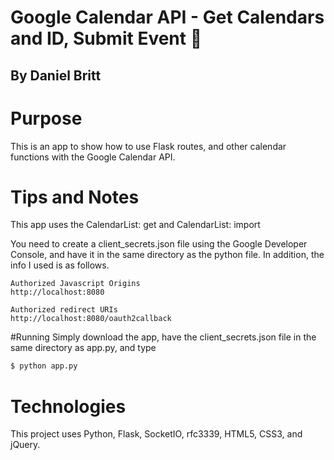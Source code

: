 # Google Calendar API - Get Calendars and ID, Submit Event :star2:
## By Daniel Britt

# Purpose
This is an app to show how to use Flask routes, and other calendar functions with the Google Calendar API.

# Tips and Notes
This app uses the CalendarList: get and CalendarList: import

You need to create a client_secrets.json file using the Google Developer Console, and have it in the same directory as the python file. In addition, the info I used is as follows.

```
Authorized Javascript Origins
http://localhost:8080

Authorized redirect URIs
http://localhost:8080/oauth2callback
```

#Running
Simply download the app, have the client_secrets.json file in the same directory as app.py, and type

```python
$ python app.py
```

# Technologies
This project uses Python, Flask, SocketIO, rfc3339, HTML5, CSS3, and jQuery.
